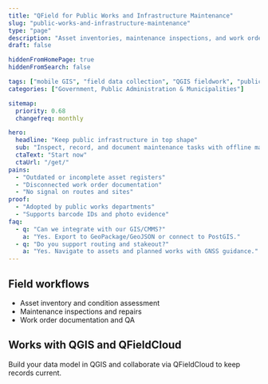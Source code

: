 ```yaml
---
title: "QField for Public Works and Infrastructure Maintenance"
slug: "public-works-and-infrastructure-maintenance"
type: "page"
description: "Asset inventories, maintenance inspections, and work orders using mobile GIS integrated with QGIS."
draft: false

hiddenFromHomePage: true
hiddenFromSearch: false

tags: ["mobile GIS", "field data collection", "QGIS fieldwork", "public works", "infrastructure maintenance"]
categories: ["Government, Public Administration & Municipalities"]

sitemap:
  priority: 0.68
  changefreq: monthly

hero:
  headline: "Keep public infrastructure in top shape"
  sub: "Inspect, record, and document maintenance tasks with offline maps and smart forms."
  ctaText: "Start now"
  ctaUrl: "/get/"
pains:
  - "Outdated or incomplete asset registers"
  - "Disconnected work order documentation"
  - "No signal on routes and sites"
proof:
  - "Adopted by public works departments"
  - "Supports barcode IDs and photo evidence"
faq:
  - q: "Can we integrate with our GIS/CMMS?"
    a: "Yes. Export to GeoPackage/GeoJSON or connect to PostGIS."
  - q: "Do you support routing and stakeout?"
    a: "Yes. Navigate to assets and planned works with GNSS guidance."
---
```


## Field workflows
- Asset inventory and condition assessment  
- Maintenance inspections and repairs  
- Work order documentation and QA

## Works with QGIS and QFieldCloud
Build your data model in QGIS and collaborate via QFieldCloud to keep records current.
